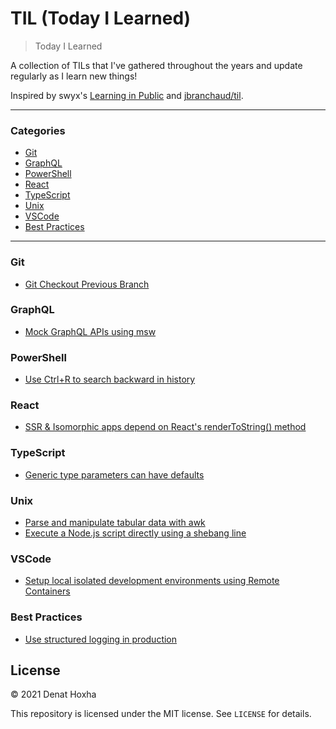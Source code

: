 # TIL (Today I Learned)

> Today I Learned

A collection of TILs that I've gathered throughout the years and update regularly as I learn new things!

Inspired by swyx's [Learning in Public](https://www.swyx.io/learn-in-public/) and [jbranchaud/til](https://github.com/jbranchaud/til).

---

### Categories

- [Git](#git)
- [GraphQL](#graphql)
- [PowerShell](#powershell)
- [React](#react)
- [TypeScript](#typescript)
- [Unix](#unix)
- [VSCode](#vscode)
- [Best Practices](#best-practices)

---

### Git
- [Git Checkout Previous Branch](git/git-checkout-previous-branch)

### GraphQL
- [Mock GraphQL APIs using msw](graphql/mock-graphql-apis-using-msw)

### PowerShell
- [Use Ctrl+R to search backward in history](powershell/reverse-command-search)

### React
- [SSR & Isomorphic apps depend on React's renderToString() method](react/ssr-isomorphic-depend-on-rendertostring)

### TypeScript
- [Generic type parameters can have defaults](typescript/typescript-generic-type-parameter-defaults)

### Unix
- [Parse and manipulate tabular data with awk](unix/parse-manipulate-tabular-data-awk)
- [Execute a Node.js script directly using a shebang line](unix/execute-node-script-directly-using-shebang-line)

### VSCode
- [Setup local isolated development environments using Remote Containers](vscode/setup-local-isolated-dev-env-using-remote-containers)

### Best Practices
- [Use structured logging in production](best-practices/use-structured-logging-in-production)

## License

&copy; 2021 Denat Hoxha

This repository is licensed under the MIT license. See `LICENSE` for
details.